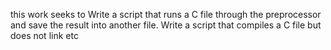 this work seeks to Write a script that runs a C file through the preprocessor and save the result into another file.
Write a script that compiles a C file but does not link etc
